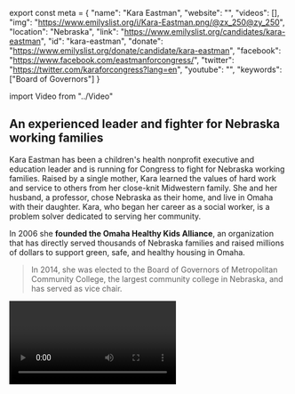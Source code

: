 export const meta = {
  "name": "Kara Eastman",
  "website": "",
  "videos": [],
  "img": "https://www.emilyslist.org/i/Kara-Eastman.png/@zx_250@zy_250",
  "location": "Nebraska",
  "link": "https://www.emilyslist.org/candidates/kara-eastman",
  "id": "kara-eastman",
  "donate": "https://www.emilyslist.org/donate/candidate/kara-eastman",
  "facebook": "https://www.facebook.com/eastmanforcongress/",
  "twitter": "https://twitter.com/karaforcongress?lang=en",
  "youtube": "",
  "keywords": ["Board of Governors"]
}

import Video from "../Video"

## An experienced leader and fighter for Nebraska working families

Kara Eastman has been a children's health nonprofit executive and education leader and is running for Congress to fight for Nebraska working families. Raised by a single mother, Kara learned the values of hard work and service to others from her close-knit Midwestern family. She and her husband, a professor, chose Nebraska as their home, and live in Omaha with their daughter. Kara, who began her career as a social worker, is a problem solver dedicated to serving her community.

In 2006 she **founded the Omaha Healthy Kids Alliance**, an organization that has directly served thousands of Nebraska families and raised millions of dollars to support green, safe, and healthy housing in Omaha.

> In 2014, she was elected to the Board of Governors of Metropolitan Community College, the largest community college in Nebraska, and has served as vice chair.


<Video id="3cYQVpyJhzs" />


Kara has worked tirelessly to strengthen non-discrimination policies, develop programs that create jobs in the community, and to make all campuses safe, healthy environments where students can thrive.


## A champion for expanding economic opportunity

Kara is a fierce advocate running to expand economic and educational opportunities for all Nebraskans. As president and CEO of the Omaha Healthy Kids Alliance she created jobs within the organization and with the small businesses, contractors, and local government agencies that work together to support safe housing for families. She is an experienced education leader dedicated to ensuring that all Nebraskans have access to the educational opportunities that help them get ahead, and when elected she will champion policies that grow our economy by making quality higher education affordable for all. At a time when Republicans are trying to undo the progress we’ve worked so hard to make, Kara is committed to fighting back and expanding access to health care for all. This is a deeply personal issue for her: When Kara’s mother was recently undergoing her fifth round of treatment for cancer, she was prescribed a pill that cost $2,500 — on top of the $800 she was already paying out of pocket each month for prescription drugs despite having Medicare. When elected, Kara will bring her focus on innovation and action to Congress as she tackles the toughest problems facing hardworking Nebraskans.

## An opportunity to flip a seat from red to blue

Kara is challenging Congressman Don Bacon, a vulnerable Republican freshman who has prioritized his party’s extreme agenda over the interests of the working families he was elected to serve. Bacon has voted in lockstep with the dangerous Republican agenda, including for the GOP health care plan to kick 23 million people off their insurance — threatening the health care coverage of Nebraska working families. Nebraska has never before elected a Democratic woman to the House, and Kara is poised to be the first. This is an opportunity to flip a seat, and an important race on the path to taking back the House. Let’s show Kara the full support of the EMILY’s List community and help elect this champion for Nebraska working families to the U.S. House in 2018.
